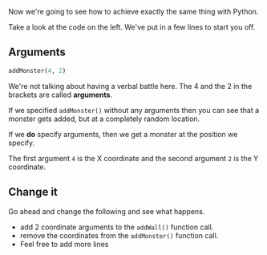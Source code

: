 Now we're going to see how to achieve exactly the same thing with Python.

Take a look at the code on the left. We've put in a few lines to start you off.

## Arguments
```python
addMonster(4, 2)
```

We're not talking about having a verbal battle here. The 4 and the 2 in the brackets are called **arguments**.

If we specified `addMonster()` without any arguments then you can see that a monster gets added, but at a completely random location.

If we **do** specify arguments, then we get a monster at the position we specify.

The first argument `4` is the X coordinate and the second argument `2` is the Y coordinate. 

## Change it
Go ahead and change the following and see what happens.

- add 2 coordinate arguments to the `addWall()` function call.
- remove the coordinates from the `addMonster()` function call.
- Feel free to add more lines


